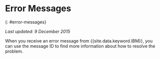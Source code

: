 
# Error Messages
{: #error-messages}

*Last updated: 9 December 2015*

When you receive an error message from {{site.data.keyword.IBM}}, you can use the message ID to find more information about how to resolve the problem. 

